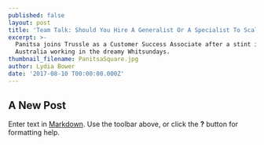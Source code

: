```yaml
---
published: false
layout: post
title: 'Team Talk: Should You Hire A Generalist Or A Specialist To Scale Your Startup?'
excerpt: >-
  Panitsa joins Trussle as a Customer Success Associate after a stint in
  Australia working in the dreamy Whitsundays.     
thumbnail_filename: PanitsaSquare.jpg
author: Lydia Bower
date: '2017-08-10 T00:00:00.000Z'
---
```

## A New Post

Enter text in [Markdown](http://daringfireball.net/projects/markdown/). Use the toolbar above, or click the **?** button for formatting help.
